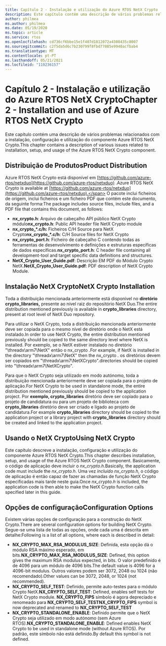 ```yaml
---
title: Capítulo 2 - Instalação e utilização do Azure RTOS NetX Crypto
description: Este capítulo contém uma descrição de vários problemas relacionados com a instalação, configuração e utilização do componente NetX Crypto.
author: philmea
ms.author: philmea
ms.date: 05/19/2020
ms.topic: article
ms.service: rtos
ms.openlocfilehash: cd736cf6bbe15e1f407d1812072a4308435c8007
ms.sourcegitcommit: c2f5da5d6c7b230799f8fbd77885e9940acfbab4
ms.translationtype: MT
ms.contentlocale: pt-PT
ms.lasthandoff: 05/21/2021
ms.locfileid: "110236157"
---
```

# <a name="chapter-2---installation-and-use-of-azure-rtos-netx-crypto"></a><span data-ttu-id="8cb2c-103">Capítulo 2 - Instalação e utilização do Azure RTOS NetX Crypto</span><span class="sxs-lookup"><span data-stu-id="8cb2c-103">Chapter 2 - Installation and use of Azure RTOS NetX Crypto</span></span>

<span data-ttu-id="8cb2c-104">Este capítulo contém uma descrição de vários problemas relacionados com a instalação, configuração e utilização do componente Azure RTOS NetX Crypto.</span><span class="sxs-lookup"><span data-stu-id="8cb2c-104">This chapter contains a description of various issues related to installation, setup, and usage of the Azure RTOS NetX Crypto component.</span></span>

## <a name="product-distribution"></a><span data-ttu-id="8cb2c-105">Distribuição de Produtos</span><span class="sxs-lookup"><span data-stu-id="8cb2c-105">Product Distribution</span></span>

<span data-ttu-id="8cb2c-106">Azure RTOS NetX Crypto está disponível em [https://github.com/azure-rtos/netxduo](https://github.com/azure-rtos/netxduo) .</span><span class="sxs-lookup"><span data-stu-id="8cb2c-106">Azure RTOS NetX Crypto is available at [https://github.com/azure-rtos/netxduo](https://github.com/azure-rtos/netxduo).</span></span> <span data-ttu-id="8cb2c-107">O pacote inclui ficheiros de origem, inclui ficheiros e um ficheiro PDF que contém este documento, da seguinte forma:</span><span class="sxs-lookup"><span data-stu-id="8cb2c-107">The package includes source files, include files, and a PDF file that contains this document, as follows:</span></span>

- <span data-ttu-id="8cb2c-108">**nx_crypto.h**: Arquivo de cabeçalho API público NetX Crypto módulo</span><span class="sxs-lookup"><span data-stu-id="8cb2c-108">**nx_crypto.h**: Public API header file NetX Crypto module</span></span>
- <span data-ttu-id="8cb2c-109">**nx_crypto_\*.c/h:** Ficheiros C/H Source para NetX Crypto</span><span class="sxs-lookup"><span data-stu-id="8cb2c-109">**nx_crypto_\*.c/h**: C/H Source files for NetX Crypto</span></span>
- <span data-ttu-id="8cb2c-110">**nx_crypto_port.h**: Ficheiro de cabeçalho C contendo todas as ferramentas de desenvolvimento e definições e estruturas específicas de dados específicas.</span><span class="sxs-lookup"><span data-stu-id="8cb2c-110">**nx_crypto_port.h**: C header file containing all development-tool and target specific data definitions and structures.</span></span>
- <span data-ttu-id="8cb2c-111">**NetX_Crypto_User_Guide.pdf**: Descrição EM PDF do Módulo Crypto NetX.</span><span class="sxs-lookup"><span data-stu-id="8cb2c-111">**NetX_Crypto_User_Guide.pdf**: PDF description of NetX Crypto Module.</span></span>

## <a name="netx-crypto-installation"></a><span data-ttu-id="8cb2c-112">Instalação NetX Crypto</span><span class="sxs-lookup"><span data-stu-id="8cb2c-112">NetX Crypto Installation</span></span>

<span data-ttu-id="8cb2c-113">Toda a distribuição mencionada anteriormente está disponível no **diretório crypto_libraries,** presente ao nível raiz do repositório NetX Duo.</span><span class="sxs-lookup"><span data-stu-id="8cb2c-113">The entire distribution mentioned previously is available in **crypto_libraries** directory, present at root level of NetX Duo repository.</span></span>

<span data-ttu-id="8cb2c-114">Para utilizar o NetX Crypto, toda a distribuição mencionada anteriormente deve ser copiada para o mesmo nível de diretório onde o NetX está instalado.</span><span class="sxs-lookup"><span data-stu-id="8cb2c-114">In order to use NetX Crypto, the entire distribution mentioned previously should be copied to the same directory level where NetX is installed.</span></span> <span data-ttu-id="8cb2c-115">Por exemplo, se o NetX estiver instalado no diretório "\threadx\arm7\NetX" então o nx_crypto *.*</span><span class="sxs-lookup"><span data-stu-id="8cb2c-115">For example, if NetX is installed in the directory "\threadx\arm7\NetX" then the nx_crypto *.*</span></span> <span data-ttu-id="8cb2c-116">os diretórios devem ser copiados em "\threadx\arm7\NetXCrypto".</span><span class="sxs-lookup"><span data-stu-id="8cb2c-116">directories should be copied into "\threadx\arm7\NetXCrypto".</span></span>

<span data-ttu-id="8cb2c-117">Para que o NetX Crypto seja utilizado em modo autónomo, toda a distribuição mencionada anteriormente deve ser copiada para o projeto de aplicação.</span><span class="sxs-lookup"><span data-stu-id="8cb2c-117">For NetX Crypto to be used in standalone mode, the entire distribution mentioned previously should be copied to the application project.</span></span> <span data-ttu-id="8cb2c-118">Por **exemplo, crypto_libraries** diretório deve ser copiado para o projeto de candidatura ou para um projeto de biblioteca com **crypto_libraries** diretório deve ser criado e ligado ao projeto de candidatura.</span><span class="sxs-lookup"><span data-stu-id="8cb2c-118">For example **crypto_libraries** directory should be copied to the application project or a library project with **crypto_libraries** directory should be created and linked to the application project.</span></span> 

## <a name="using-netx-crypto"></a><span data-ttu-id="8cb2c-119">Usando o NetX Crypto</span><span class="sxs-lookup"><span data-stu-id="8cb2c-119">Using NetX Crypto</span></span>

<span data-ttu-id="8cb2c-120">Este capítulo descreve a instalação, configuração e utilização do componente Azure RTOS NetX Crypto.</span><span class="sxs-lookup"><span data-stu-id="8cb2c-120">This chapter describes installation, setup, and usage of the Azure RTOS NetX Crypto component.</span></span> <span data-ttu-id="8cb2c-121">Basicamente, o código de aplicação deve incluir o *nx_crypto.h*.</span><span class="sxs-lookup"><span data-stu-id="8cb2c-121">Basically, the application code must include the *nx_crypto.h*.</span></span>  <span data-ttu-id="8cb2c-122">Uma vez *incluído nx_crypto.h,* o código de aplicação é então capaz de fazer as chamadas de função NetX Crypto especificadas mais tarde neste guia.</span><span class="sxs-lookup"><span data-stu-id="8cb2c-122">Once *nx_crypto.h* is included, the application code is then able to make the NetX Crypto function calls specified later in this guide.</span></span>

## <a name="configuration-options"></a><span data-ttu-id="8cb2c-123">Opções de configuração</span><span class="sxs-lookup"><span data-stu-id="8cb2c-123">Configuration Options</span></span>

<span data-ttu-id="8cb2c-124">Existem várias opções de configuração para a construção do NetX Crypto.</span><span class="sxs-lookup"><span data-stu-id="8cb2c-124">There are several configuration options for building NetX Crypto.</span></span> <span data-ttu-id="8cb2c-125">Segue-se uma lista de todas as opções, onde cada uma é descrita em detalhe:</span><span class="sxs-lookup"><span data-stu-id="8cb2c-125">Following is a list of all options, where each is described in detail:</span></span>

- <span data-ttu-id="8cb2c-126">**NX_CRYPTO_MAX_RSA_MODULUS_SIZE**: Definida, esta opção dá o módulo RSA máximo esperado, em bits.</span><span class="sxs-lookup"><span data-stu-id="8cb2c-126">**NX_CRYPTO_MAX_RSA_MODULUS_SIZE**: Defined, this option gives the maximum RSA modulus expected, in bits.</span></span> <span data-ttu-id="8cb2c-127">O valor predefinido é de 4096 para um módulo de 4096 bits.</span><span class="sxs-lookup"><span data-stu-id="8cb2c-127">The default value is 4096 for a 4096-bit modulus.</span></span> <span data-ttu-id="8cb2c-128">Outros valores podem ser 3072, 2048 ou 1024 (não recomendado).</span><span class="sxs-lookup"><span data-stu-id="8cb2c-128">Other values can be 3072, 2048, or 1024 (not recommended).</span></span>
- <span data-ttu-id="8cb2c-129">**NX_CRYPTO_SELF_TEST**: Definido, permite auto-testes para o módulo Crypto NetX.</span><span class="sxs-lookup"><span data-stu-id="8cb2c-129">**NX_CRYPTO_SELF_TEST**: Defined, enables self tests for NetX Crypto module.</span></span> <span data-ttu-id="8cb2c-130">**NX_CRYPTO_FIPS** símbolo é agora depreciado e renomeado para **NX_CRYPTO_SELF_TEST**</span><span class="sxs-lookup"><span data-stu-id="8cb2c-130">**NX_CRYPTO_FIPS** symbol is now deprecated and renamed to **NX_CRYPTO_SELF_TEST**</span></span>
- <span data-ttu-id="8cb2c-131">**NX_CRYPTO_STANDALONE_ENABLE**: Definido permite que o NetX Crypto seja utilizado em modo autónomo (sem Azure RTOS).</span><span class="sxs-lookup"><span data-stu-id="8cb2c-131">**NX_CRYPTO_STANDALONE_ENABLE**: Defined enables NetX Crypto to be used in standalone mode (without Azure RTOS).</span></span> <span data-ttu-id="8cb2c-132">Por padrão, este símbolo não está definido.</span><span class="sxs-lookup"><span data-stu-id="8cb2c-132">By default this symbol is not defined.</span></span>
